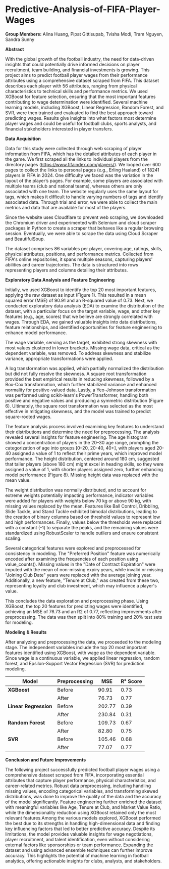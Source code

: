 # Predictive-Analysis-of-FIFA-Player-Wages

**Group Members:** Alina Huang, Pipat Gittisupab, Tvisha Modi, Tram Nguyen, Sandra Sunny

**Abstract**

With the global growth of the football industry, the need for data-driven insights that could potentially drive informed decisions on player recruitment, team building, and financial investments is growing. This project aims to predict football player wages from their performance attributes using a comprehensive dataset scraped from FIFA. This dataset describes each player with 56 attributes, ranging from physical characteristics to technical skills and performance metrics. We used XGBoost for feature selection, ensuring that the most important features contributing to wage determination were identified. Several machine learning models, including XGBoost, Linear Regression, Random Forest, and SVR, were then trained and evaluated to find the best approach toward predicting wages. Results give insights into what factors most determine player wages and could be useful for football clubs, sports analysts, and financial stakeholders interested in player transfers.

**Data Acquisition**

Data for this study were collected through web scraping of player information from FIFA, which has the detailed attributes of each player in the game. We first scraped all the links to individual players from the directory pages (https://www.fifaindex.com/players/). We looped over 600 pages to collect the links to personal pages (e.g., Erling Haaland) of 18241 players in FIFA in 2024. One difficulty we faced was the variation in the layout of the player’s pages. For example, some players are associated with multiple teams (club and national teams), whereas others are only associated with one team. The website regularly uses the same layout for tags, which makes it difficult to handle varying numbers of tags and identify associated data. Through trial and error, we were able to collect the main metrics and data that are available for most of the players. 

Since the website uses Cloudflare to prevent web scraping, we downloaded the Chromium driver and experimented with Selenium and cloud scraper packages in Python to create a scraper that behaves like a regular browsing session. Eventually, we were able to scrape the data using Cloud Scraper and BeautifulSoup. 

The dataset comprises 86 variables per player, covering age, ratings, skills, physical attributes, positions, and performance metrics. Collected from FIFA's online repositories, it spans multiple seasons, capturing players' abilities and career trajectories. The data is structured into rows representing players and columns detailing their attributes.

**Exploratory Data Analysis and Feature Engineering**

Initially, we used XGBoost to identify the top 20 most important features, applying the raw dataset as input (Figure 1). This resulted in a mean squared error (MSE) of 90.91 and an R-squared value of 0.73. Next, we conducted exploratory data analysis (EDA) to examine the distribution of the dataset, with a particular focus on the target variable, wage, and other key features (e.g., age, scores) that we believe are strongly correlated with wages. Through EDA, we gained valuable insights into data distributions, feature relationships, and identified opportunities for feature engineering to enhance model performance. 

The wage variable, serving as the target, exhibited strong skewness with most values clustered in lower brackets. Missing wage data, critical as the dependent variable, was removed. To address skewness and stabilize variance, appropriate transformations were applied.

A log transformation was applied, which partially normalized the distribution but did not fully resolve the skewness. A square root transformation provided the best empirical results in reducing skewness, followed by a Box-Cox transformation, which further stabilized variance and enhanced normality for positive-valued data. Lastly, a Yeo-Johnson transformation was performed using scikit-learn's PowerTransformer, handling both positive and negative values and producing a symmetric distribution (Figure 6). Ultimately, the square root transformation was selected as the most effective in mitigating skewness, and the model was trained to predict square-rooted wages.

The feature analysis process involved examining key features to understand their distributions and determine the need for preprocessing. The analysis revealed several insights for feature engineering. The age histogram showed a concentration of players in the 20–30 age range, prompting the categorization of age into groups [0–20, 20-40, 40+], with players aged 20-40 assigned a value of 1 to reflect their prime years, which improved model performance. The height distribution, centered around 180 cm, suggested that taller players (above 180 cm) might excel in heading skills, so they were assigned a value of 1, with shorter players assigned zero, further enhancing model performance (Figure 8). Missing height data was replaced with the mean value.

The weight distribution was normally distributed, and to account for extreme weights potentially impacting performance, indicator variables were added for players with weights below 70 kg or above 90 kg, with missing values replaced by the mean. Features like Ball Control, Dribbling, Slide Tackle, and Stand Tackle exhibited bimodal distributions, leading to the creation of binary columns based on threshold values to represent low and high performances. Finally, values below the thresholds were replaced with a constant (-1) to separate the peaks, and the remaining values were standardized using RobustScaler to handle outliers and ensure consistent scaling.

Several categorical features were explored and preprocessed for consistency in modeling. The "Preferred Position" feature was numerically encoded after examining the frequencies of each position using value_counts(). Missing values in the "Date of Contract Expiration" were imputed with the mean of non-missing expiry years, while invalid or missing "Joining Club Date" years were replaced with the average joining year. Additionally, a new feature, "Tenure at Club," was created from these two, representing loyalty and club investment, which may influence a player's value.

This concludes the data exploration and preprocessing phase. Using XGBoost, the top 20 features for predicting wages were identified, achieving an MSE of 76.73 and an R2 of 0.77, reflecting improvements after preprocessing. The data was then split into 80% training and 20% test sets for modeling.

**Modeling & Results**

After analyzing and preprocessing the data, we proceeded to the modeling stage. The independent variables include the top 20 most important features identified using XGBoost, with wage as the dependent variable. Since wage is a continuous variable, we applied linear regression, random forest, and Epsilon-Support Vector Regression (SVR) for prediction modeling.

| Model            | Preprocessing | MSE     | R² Score |
|------------------|---------------|---------|----------|
| **XGBoost**       | Before        | 90.91   | 0.73     |
|                  | After         | 76.73   | 0.77     |
| **Linear Regression** | Before    | 202.77  | 0.39     |
|                  | After         | 230.84  | 0.31     |
| **Random Forest** | Before        | 109.73  | 0.67     |
|                  | After         | 82.80   | 0.75     |
| **SVR**           | Before        | 105.46  | 0.68     |
|                  | After         | 77.07   | 0.77     |

**Conclusion and Future Improvements**

The following project successfully predicted football player wages using a comprehensive dataset scraped from FIFA, incorporating essential attributes that capture player performance, physical characteristics, and career-related metrics. Robust data preprocessing, including handling missing values, encoding categorical variables, and transforming skewed distributions, was done to improve the quality of the data and the accuracy of the model significantly. Feature engineering further enriched the dataset with meaningful variables like Age, Tenure at Club, and Market Value Ratio, while the dimensionality reduction using XGBoost retained only the most relevant features.Among the various models explored, XGBoost performed the best due to its strengths in handling high-dimensional data and finding key influencing factors that led to better predictive accuracy. Despite its limitations, the model provides valuable insights for wage negotiations, player recruitment, and talent identification, even without considering external factors like sponsorships or team performance. Expanding the dataset and using advanced ensemble techniques can further improve accuracy. This highlights the potential of machine learning in football analytics, offering actionable insights for clubs, analysts, and stakeholders.
